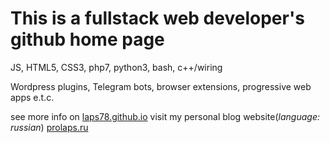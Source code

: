 # This is a fullstack web developer's github home page

JS, HTML5, CSS3, php7, python3, bash, c++/wiring

Wordpress plugins, Telegram bots, browser extensions, progressive web apps e.t.c.

see more info on [laps78.github.io](https://laps78.github.io)
visit my personal blog website(_language: russian_) [prolaps.ru](https://prolaps.ru)
